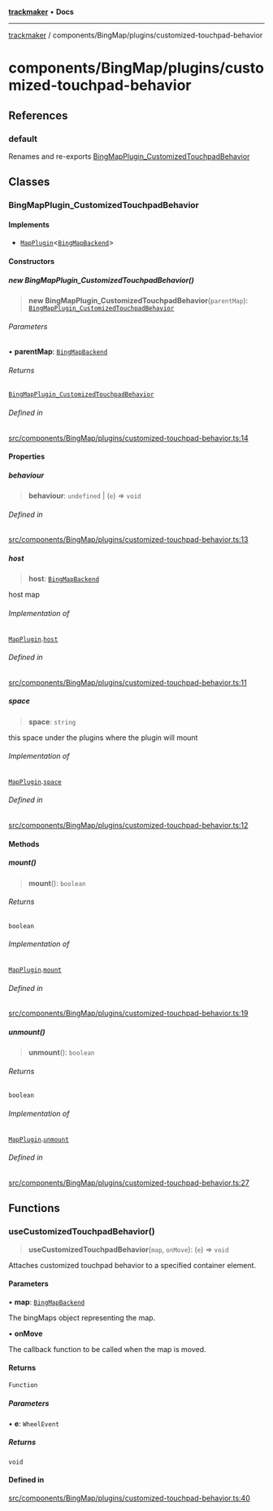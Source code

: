 [**trackmaker**](../../../README.md) • **Docs**

***

[trackmaker](../../../modules.md) / components/BingMap/plugins/customized-touchpad-behavior

# components/BingMap/plugins/customized-touchpad-behavior

## References

### default

Renames and re-exports [BingMapPlugin_CustomizedTouchpadBehavior](customized-touchpad-behavior.md#bingmapplugin_customizedtouchpadbehavior)

## Classes

### BingMapPlugin\_CustomizedTouchpadBehavior

#### Implements

- [`MapPlugin`](../../../libs/map-backends/plugin.md#mappluginhostmaptype)\<[`BingMapBackend`](../bing-map-backend.md#bingmapbackend)\>

#### Constructors

##### new BingMapPlugin\_CustomizedTouchpadBehavior()

> **new BingMapPlugin\_CustomizedTouchpadBehavior**(`parentMap`): [`BingMapPlugin_CustomizedTouchpadBehavior`](customized-touchpad-behavior.md#bingmapplugin_customizedtouchpadbehavior)

###### Parameters

• **parentMap**: [`BingMapBackend`](../bing-map-backend.md#bingmapbackend)

###### Returns

[`BingMapPlugin_CustomizedTouchpadBehavior`](customized-touchpad-behavior.md#bingmapplugin_customizedtouchpadbehavior)

###### Defined in

[src/components/BingMap/plugins/customized-touchpad-behavior.ts:14](https://github.com/Anson2251/trackmaker/blob/852db12d0b72b755ac57c96b03b560323c9f2041/src/components/BingMap/plugins/customized-touchpad-behavior.ts#L14)

#### Properties

##### behaviour

> **behaviour**: `undefined` \| (`e`) => `void`

###### Defined in

[src/components/BingMap/plugins/customized-touchpad-behavior.ts:13](https://github.com/Anson2251/trackmaker/blob/852db12d0b72b755ac57c96b03b560323c9f2041/src/components/BingMap/plugins/customized-touchpad-behavior.ts#L13)

##### host

> **host**: [`BingMapBackend`](../bing-map-backend.md#bingmapbackend)

host map

###### Implementation of

[`MapPlugin`](../../../libs/map-backends/plugin.md#mappluginhostmaptype).[`host`](../../../libs/map-backends/plugin.md#host)

###### Defined in

[src/components/BingMap/plugins/customized-touchpad-behavior.ts:11](https://github.com/Anson2251/trackmaker/blob/852db12d0b72b755ac57c96b03b560323c9f2041/src/components/BingMap/plugins/customized-touchpad-behavior.ts#L11)

##### space

> **space**: `string`

this space under the plugins where the plugin will mount

###### Implementation of

[`MapPlugin`](../../../libs/map-backends/plugin.md#mappluginhostmaptype).[`space`](../../../libs/map-backends/plugin.md#space)

###### Defined in

[src/components/BingMap/plugins/customized-touchpad-behavior.ts:12](https://github.com/Anson2251/trackmaker/blob/852db12d0b72b755ac57c96b03b560323c9f2041/src/components/BingMap/plugins/customized-touchpad-behavior.ts#L12)

#### Methods

##### mount()

> **mount**(): `boolean`

###### Returns

`boolean`

###### Implementation of

[`MapPlugin`](../../../libs/map-backends/plugin.md#mappluginhostmaptype).[`mount`](../../../libs/map-backends/plugin.md#mount)

###### Defined in

[src/components/BingMap/plugins/customized-touchpad-behavior.ts:19](https://github.com/Anson2251/trackmaker/blob/852db12d0b72b755ac57c96b03b560323c9f2041/src/components/BingMap/plugins/customized-touchpad-behavior.ts#L19)

##### unmount()

> **unmount**(): `boolean`

###### Returns

`boolean`

###### Implementation of

[`MapPlugin`](../../../libs/map-backends/plugin.md#mappluginhostmaptype).[`unmount`](../../../libs/map-backends/plugin.md#unmount)

###### Defined in

[src/components/BingMap/plugins/customized-touchpad-behavior.ts:27](https://github.com/Anson2251/trackmaker/blob/852db12d0b72b755ac57c96b03b560323c9f2041/src/components/BingMap/plugins/customized-touchpad-behavior.ts#L27)

## Functions

### useCustomizedTouchpadBehavior()

> **useCustomizedTouchpadBehavior**(`map`, `onMove`): (`e`) => `void`

Attaches customized touchpad behavior to a specified container element.

#### Parameters

• **map**: [`BingMapBackend`](../bing-map-backend.md#bingmapbackend)

The bingMaps object representing the map.

• **onMove**

The callback function to be called when the map is moved.

#### Returns

`Function`

##### Parameters

• **e**: `WheelEvent`

##### Returns

`void`

#### Defined in

[src/components/BingMap/plugins/customized-touchpad-behavior.ts:40](https://github.com/Anson2251/trackmaker/blob/852db12d0b72b755ac57c96b03b560323c9f2041/src/components/BingMap/plugins/customized-touchpad-behavior.ts#L40)
